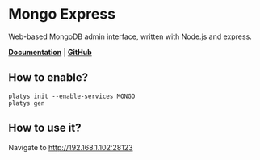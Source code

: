 # Mongo Express

Web-based MongoDB admin interface, written with Node.js and express.

 **[Documentation](https://github.com/mongo-express/mongo-express)** | **[GitHub](https://github.com/mongo-express/mongo-express)**

## How to enable?

```
platys init --enable-services MONGO
platys gen
```

## How to use it?

Navigate to <http://192.168.1.102:28123>